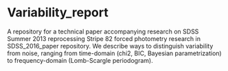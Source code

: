 # Variability_report

A repository for a technical paper accompanying research on SDSS Summer 2013 reprocessing Stripe 82 forced photometry research in SDSS_2016_paper  repository.
We describe ways to distinguish variability from noise, ranging from time-domain (chi2, BIC, Bayesian parametrization) to frequency-domain (Lomb-Scargle periodogram). 
